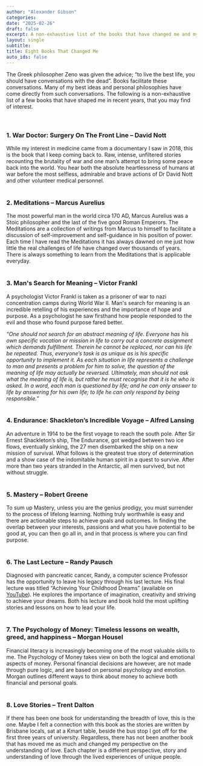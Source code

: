```yaml
---
author: "Alexander Gibson"
categories:
date: "2025-02-26"
draft: false
excerpt: A non-exhaustive list of the books that have changed me and my direction in life.
layout: single
subtitle:
title: Eight Books That Changed Me
auto_ids: false
---
```



The Greek philosopher Zeno was given the advice; “to live the best life, you should have conversations with the dead”. Books facilitate these conversations. Many of my best ideas and personal philosophies have come directly from such conversations. The following is a non-exhaustive list of a few books that have shaped me in recent years, that you may find of interest.
<br><br><br>

### 1.	War Doctor: Surgery On The Front Line – David Nott

While my interest in medicine came from a documentary I saw in 2018, this is the book that I keep coming back to. Raw, intense, unfiltered stories recounting the brutality of war and one man’s attempt to bring some peace back into the world. You hear both the absolute heartlessness of humans at war before the most selfless, admirable and brave actions of Dr David Nott and other volunteer medical personnel.  
<br>

### 2.	Meditations – Marcus Aurelius

The most powerful man in the world circa 170 AD, Marcus Aurelius was a Stoic philosopher and the last of the five good Roman Emperors. The Meditations are a collection of writings from Marcus to himself to facilitate a discussion of self-improvement and self-guidance in his position of power. Each time I have read the Meditations it has always dawned on me just how little the real challenges of life have changed over thousands of years. There is always something to learn from the Meditations that is applicable everyday. 
<br><br>

### 3.	Man's Search for Meaning – Victor Frankl

A psychologist Victor Frankl is taken as a prisoner of war to nazi concentration camps during World War II. Man's search for meaning is an incredible retelling of his experiences and the importance of hope and purpose. As a psychologist he saw firsthand how people responded to the evil and those who found purpose fared better.

*“One should not search for an abstract meaning of life. Everyone has his own specific vocation or mission in life to carry out a concrete assignment which demands fulfillment. Therein he cannot be replaced, nor can his life be repeated. Thus, everyone’s task is as unique as is his specific opportunity to implement it. As each situation in life represents a challenge to man and presents a problem for him to solve, the question of the meaning of life may actually be reversed. Ultimately, man should not ask what the meaning of life is, but rather he must recognise that it is he who is asked. In a word, each man is questioned by life; and he can only answer to life by answering for his own life; to life he can only respond by being responsible.”*
<br><br>

### 4.	Endurance: Shackleton’s Incredible Voyage – Alfred Lansing

An adventure in 1914 to be the first voyage to reach the south pole. After Sir Ernest Shackleton’s ship, The Endurance, got wedged between two ice flows, eventually sinking, the 27 men disembarked the ship on a new mission of survival. What follows is the greatest true story of determination and a show case of the indomitable human spirit in a quest to survive. After more than two years stranded in the Antarctic, all men survived, but not without struggle.
<br><br>

### 5.	Mastery – Robert Greene

To sum up Mastery, unless you are the genius prodigy, you must surrender to the process of lifelong learning. Nothing truly worthwhile is easy and there are actionable steps to achieve goals and outcomes. In finding the overlap between your interests, passions and what you have potential to be good at, you can then go all in, and in that process is where you can find purpose.
<br><br>

### 6.	The Last Lecture – Randy Pausch

Diagnosed with pancreatic cancer, Randy, a computer science Professor has the opportunity to leave his legacy through his last lecture. His final lecture was titled “Achieving Your Childhood Dreams” (available on [YouTube](https://www.youtube.com/watch?v=ji5_MqicxSo&t=4123s&ab_channel=CarnegieMellonUniversity)). He explores the importance of imagination, creativity and striving to achieve your dreams. Both his lecture and book hold the most uplifting stories and lessons on how to lead your life.
<br><br>

### 7.	The Psychology of Money: Timeless lessons on wealth, greed, and happiness – Morgan Housel

Financial literacy is increasingly becoming one of the most valuable skills to me. The Psychology of Money takes view on both the logical and emotional aspects of money. Personal financial decisions are however, are not made through pure logic, and are based on personal psychology and emotion. Morgan outlines different ways to think about money to achieve both financial and personal goals. 
<br><br>

### 8.	Love Stories – Trent Dalton

If there has been one book for understanding the breadth of love, this is the one. Maybe I felt a connection with this book as the stories are written by Brisbane locals, sat at a Kmart table, beside the bus stop I got off for the first three years of university. Regardless, there has not been another book that has moved me as much and changed my perspective on the understanding of love. Each chapter is a different perspective, story and understanding of love through the lived experiences of unique people.  
<br><br>

